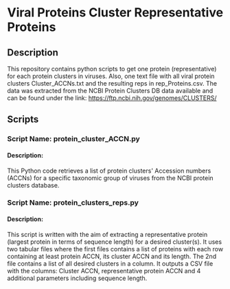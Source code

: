 # Viral Proteins Cluster Representative Proteins

## Description
This repository contains python scripts to get one protein (representative) for each protein clusters in viruses.
Also, one text file with all viral protein clusters Cluster_ACCNs.txt and the resulting reps in rep_Proteins.csv.
The data was extracted from the NCBI Protein Clusters DB data available and can be found under the link:
https://ftp.ncbi.nih.gov/genomes/CLUSTERS/




## Scripts

### Script Name: protein_cluster_ACCN.py

#### Description:

This Python code retrieves a list of protein clusters' Accession numbers (ACCNs) for a specific 
taxonomic group of viruses from the NCBI protein clusters database. 


### Script Name: protein_clusters_reps.py

#### Description: 

This script is written with the aim of extracting a representative protein (largest protein in terms of sequence length) for 
a desired cluster(s). It uses two tabular files where the first files contains a list of proteins with each row containing at least
protein ACCN, its cluster ACCN and its length. The 2nd file contains a list of all desired clusters in a column.
It outputs a CSV file with the columns: Cluster ACCN, representative protein ACCN and 4 additional parameters including sequence length.
